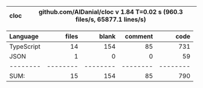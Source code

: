 
cloc|github.com/AlDanial/cloc v 1.84  T=0.02 s (960.3 files/s, 65877.1 lines/s)
--- | ---

Language|files|blank|comment|code
:-------|-------:|-------:|-------:|-------:
TypeScript|14|154|85|731
JSON|1|0|0|59
--------|--------|--------|--------|--------
SUM:|15|154|85|790
